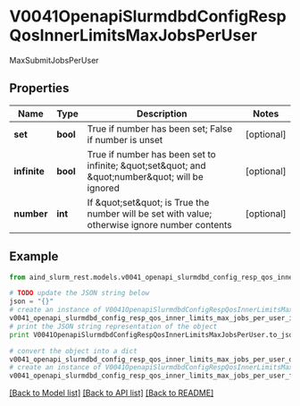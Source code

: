 # V0041OpenapiSlurmdbdConfigRespQosInnerLimitsMaxJobsPerUser

MaxSubmitJobsPerUser

## Properties

Name | Type | Description | Notes
------------ | ------------- | ------------- | -------------
**set** | **bool** | True if number has been set; False if number is unset | [optional] 
**infinite** | **bool** | True if number has been set to infinite; \&quot;set\&quot; and \&quot;number\&quot; will be ignored | [optional] 
**number** | **int** | If \&quot;set\&quot; is True the number will be set with value; otherwise ignore number contents | [optional] 

## Example

```python
from aind_slurm_rest.models.v0041_openapi_slurmdbd_config_resp_qos_inner_limits_max_jobs_per_user import V0041OpenapiSlurmdbdConfigRespQosInnerLimitsMaxJobsPerUser

# TODO update the JSON string below
json = "{}"
# create an instance of V0041OpenapiSlurmdbdConfigRespQosInnerLimitsMaxJobsPerUser from a JSON string
v0041_openapi_slurmdbd_config_resp_qos_inner_limits_max_jobs_per_user_instance = V0041OpenapiSlurmdbdConfigRespQosInnerLimitsMaxJobsPerUser.from_json(json)
# print the JSON string representation of the object
print V0041OpenapiSlurmdbdConfigRespQosInnerLimitsMaxJobsPerUser.to_json()

# convert the object into a dict
v0041_openapi_slurmdbd_config_resp_qos_inner_limits_max_jobs_per_user_dict = v0041_openapi_slurmdbd_config_resp_qos_inner_limits_max_jobs_per_user_instance.to_dict()
# create an instance of V0041OpenapiSlurmdbdConfigRespQosInnerLimitsMaxJobsPerUser from a dict
v0041_openapi_slurmdbd_config_resp_qos_inner_limits_max_jobs_per_user_form_dict = v0041_openapi_slurmdbd_config_resp_qos_inner_limits_max_jobs_per_user.from_dict(v0041_openapi_slurmdbd_config_resp_qos_inner_limits_max_jobs_per_user_dict)
```
[[Back to Model list]](../README.md#documentation-for-models) [[Back to API list]](../README.md#documentation-for-api-endpoints) [[Back to README]](../README.md)


